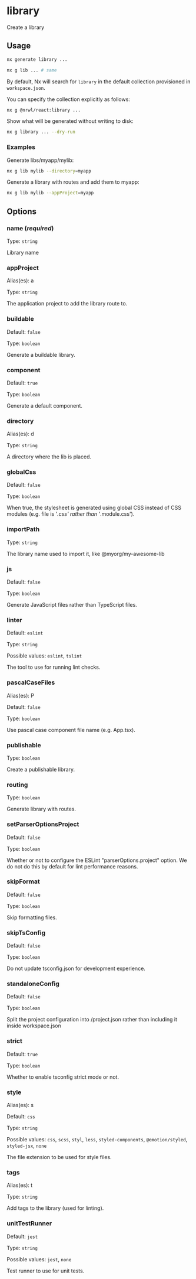 # library

Create a library

## Usage

```bash
nx generate library ...
```

```bash
nx g lib ... # same
```

By default, Nx will search for `library` in the default collection provisioned in `workspace.json`.

You can specify the collection explicitly as follows:

```bash
nx g @nrwl/react:library ...
```

Show what will be generated without writing to disk:

```bash
nx g library ... --dry-run
```

### Examples

Generate libs/myapp/mylib:

```bash
nx g lib mylib --directory=myapp
```

Generate a library with routes and add them to myapp:

```bash
nx g lib mylib --appProject=myapp
```

## Options

### name (_**required**_)

Type: `string`

Library name

### appProject

Alias(es): a

Type: `string`

The application project to add the library route to.

### buildable

Default: `false`

Type: `boolean`

Generate a buildable library.

### component

Default: `true`

Type: `boolean`

Generate a default component.

### directory

Alias(es): d

Type: `string`

A directory where the lib is placed.

### globalCss

Default: `false`

Type: `boolean`

When true, the stylesheet is generated using global CSS instead of CSS modules (e.g. file is '_.css' rather than '_.module.css').

### importPath

Type: `string`

The library name used to import it, like @myorg/my-awesome-lib

### js

Default: `false`

Type: `boolean`

Generate JavaScript files rather than TypeScript files.

### linter

Default: `eslint`

Type: `string`

Possible values: `eslint`, `tslint`

The tool to use for running lint checks.

### pascalCaseFiles

Alias(es): P

Default: `false`

Type: `boolean`

Use pascal case component file name (e.g. App.tsx).

### publishable

Type: `boolean`

Create a publishable library.

### routing

Type: `boolean`

Generate library with routes.

### setParserOptionsProject

Default: `false`

Type: `boolean`

Whether or not to configure the ESLint "parserOptions.project" option. We do not do this by default for lint performance reasons.

### skipFormat

Default: `false`

Type: `boolean`

Skip formatting files.

### skipTsConfig

Default: `false`

Type: `boolean`

Do not update tsconfig.json for development experience.

### standaloneConfig

Default: `false`

Type: `boolean`

Split the project configuration into <projectRoot>/project.json rather than including it inside workspace.json

### strict

Default: `true`

Type: `boolean`

Whether to enable tsconfig strict mode or not.

### style

Alias(es): s

Default: `css`

Type: `string`

Possible values: `css`, `scss`, `styl`, `less`, `styled-components`, `@emotion/styled`, `styled-jsx`, `none`

The file extension to be used for style files.

### tags

Alias(es): t

Type: `string`

Add tags to the library (used for linting).

### unitTestRunner

Default: `jest`

Type: `string`

Possible values: `jest`, `none`

Test runner to use for unit tests.
